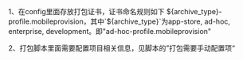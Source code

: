 1、在config里面存放打包证书，证书命名规则如下
${archive_type}-profile.mobileprovision，其中`${archive_type}`为app-store, ad-hoc, enterprise, development。即"ad-hoc-profile.mobileprovision"

2、打包脚本里面需要配置项目相关信息，见脚本的”打包需要手动配置项“